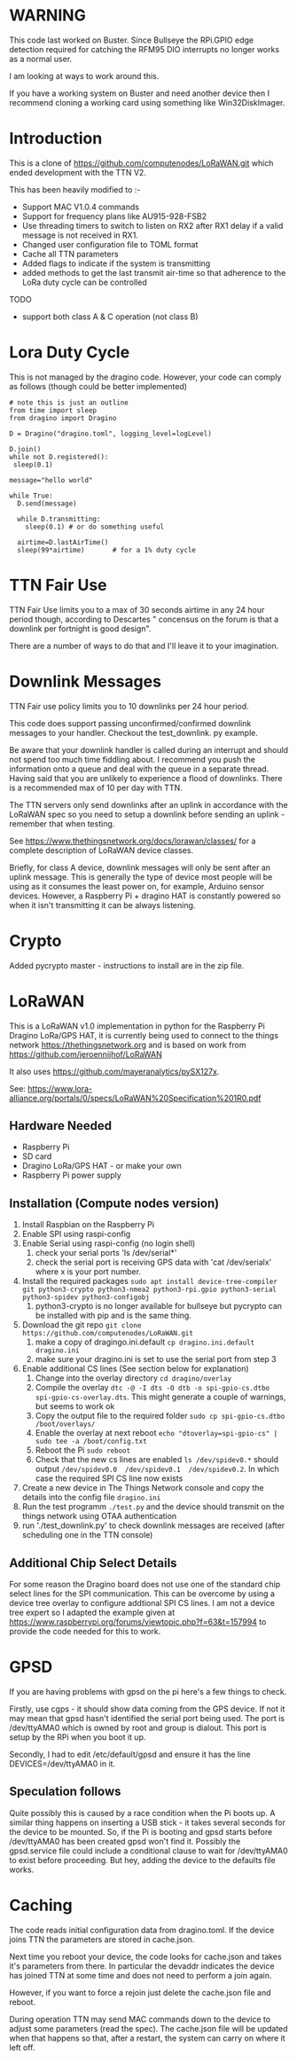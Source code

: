 # WARNING

This code last worked on Buster. Since Bullseye the RPi.GPIO edge detection required for catching the RFM95 DIO interrupts no longer works as a normal user.

I am looking at ways to work around this.

If you have a working system on Buster and need another device then I recommend cloning a working card using something like Win32DiskImager.


# Introduction

This is a clone of https://github.com/computenodes/LoRaWAN.git which ended development with the TTN V2.

This has been heavily modified to :-

* Support MAC V1.0.4 commands
* Support for frequency plans like AU915-928-FSB2
* Use threading timers to switch to listen on RX2 after RX1 delay if a valid message is not received in RX1.
* Changed user configuration file to TOML format
* Cache all TTN parameters
* Added flags to indicate if the system is transmitting
* added methods to get the last transmit air-time so that adherence to the LoRa duty cycle can be controlled

TODO

* support both class A & C operation (not class B)

# Lora Duty Cycle

This is not managed by the dragino code. However, your code can comply as follows (though could be better implemented)

```
# note this is just an outline
from time import sleep
from dragino import Dragino

D = Dragino("dragino.toml", logging_level=logLevel)

D.join()
while not D.registered():
 sleep(0.1)

message="hello world"

while True:
  D.send(message)

  while D.transmitting:
    sleep(0.1) # or do something useful

  airtime=D.lastAirTime()
  sleep(99*airtime)       # for a 1% duty cycle

```

# TTN Fair Use

TTN Fair Use limits you to a max of 30 seconds airtime in any 24 hour period though, according to Descartes "
concensus on the forum is that a downlink per fortnight is good design". 

There are a number of ways to do that and I'll leave it to your imagination.


# Downlink Messages

TTN Fair use policy limits you to 10 downlinks per 24 hour period.

This code does support passing unconfirmed/confirmed downlink messages to your handler. Checkout the test_downlink.
py example.

Be aware that your downlink handler is called during an interrupt and should not spend too much time fiddling about.
I recommend you push the information onto a queue and deal with the queue in a separate thread. Having said that you
are unlikely to experience a flood of downlinks. There is a recommended max of 10 per day with TTN.

The TTN servers only send downlinks after an uplink in accordance with the LoRaWAN spec so you need to setup a downlink before sending an uplink - remember that when testing.

See https://www.thethingsnetwork.org/docs/lorawan/classes/ for a complete description of LoRaWAN device classes.

Briefly, for class A device, downlink messages will only be sent after an uplink message. This is generally the type of device most people will be using as it consumes the least power on, for example, Arduino sensor devices. However, a Raspberry Pi + dragino HAT is constantly powered so when it isn't transmitting it can be always listening.

# Crypto

Added pycrypto master - instructions to install are in the zip file.

# LoRaWAN

This is a LoRaWAN v1.0 implementation in python for the Raspberry Pi Dragino LoRa/GPS HAT, it is currently being used to connect to the things network https://thethingsnetwork.org and is based on work from https://github.com/jeroennijhof/LoRaWAN

It also uses https://github.com/mayeranalytics/pySX127x.

See: https://www.lora-alliance.org/portals/0/specs/LoRaWAN%20Specification%201R0.pdf

## Hardware Needed
* Raspberry Pi
* SD card
* Dragino LoRa/GPS HAT - or make your own
* Raspberry Pi power supply

## Installation (Compute nodes version)
1. Install Raspbian on the Raspberry Pi
2. Enable SPI using raspi-config
3. Enable Serial using raspi-config (no login shell)
    1. check your serial ports 'ls /dev/serial*'
    2. check the serial port is receiving GPS data with 'cat /dev/serialx' where x is your port number.
4. Install the required packages `sudo apt install device-tree-compiler git python3-crypto python3-nmea2 python3-rpi.gpio python3-serial python3-spidev python3-configobj`
	1. python3-crypto is no longer available for bullseye but pycrypto can be installed with pip and is the same thing.
5. Download the git repo `git clone https://github.com/computenodes/LoRaWAN.git`
    1. make a copy of dragingo.ini.default `cp dragino.ini.default dragino.ini`
    2. make sure your dragino.ini is set to use the serial port from step 3
6. Enable additional CS lines (See section below for explanation)
    1. Change into the overlay directory `cd dragino/overlay`
    2. Compile the overlay `dtc -@ -I dts -O dtb -o spi-gpio-cs.dtbo spi-gpio-cs-overlay.dts`.  This might generate a couple of warnings, but seems to work ok
    3. Copy the output file to the required folder `sudo cp spi-gpio-cs.dtbo /boot/overlays/`
    4. Enable the overlay at next reboot `echo "dtoverlay=spi-gpio-cs" | sudo tee -a /boot/config.txt`
    5. Reboot the Pi `sudo reboot`
    6. Check that the new cs lines are enabled `ls /dev/spidev0.*` should output `/dev/spidev0.0  /dev/spidev0.1  /dev/spidev0.2`.  In which case the required SPI CS line now exists
7. Create a new device in The Things Network console and copy the details into the config file `dragino.ini`
8. Run the test programm `./test.py` and the device should transmit on the things network using OTAA authentication
9. run './test_downlink.py' to check downlink messages are received (after scheduling one in the TTN console)

## Additional Chip Select Details
For some reason the Dragino board does not use one of the standard chip select lines for the SPI communication.  This can be overcome by using a device tree overlay to configure addtional SPI CS lines.  I am not a device tree expert so I adapted the example given at https://www.raspberrypi.org/forums/viewtopic.php?f=63&t=157994 to provide the code needed for this to work.  

# GPSD #
If you are having problems with gpsd on the pi here's a few things to check.

Firstly, use cgps - it should show data coming from the GPS device. If not it may mean that gpsd hasn't identified the serial port being used. The port is /dev/ttyAMA0 which is owned by root and group is dialout. This port is setup by the RPi when you boot it up.

Secondly, I had to edit /etc/default/gpsd and ensure it has the line DEVICES=/dev/ttyAMA0 in it.

## Speculation follows ##
Quite possibly this is caused by a race condition when the Pi boots up. A similar thing happens on inserting a USB stick - it takes several seconds for the device to be mounted. So, if the Pi is booting and gpsd starts before /dev/ttyAMA0 has been created gpsd won't find it. Possibly the gpsd.service file could include a conditional clause to wait for /dev/ttyAMA0 to exist before proceeding. But hey, adding the device to the defaults file works.

# Caching #

The code reads initial configuration data from dragino.toml. If the device joins TTN the parameters are stored in cache.json.

Next time you reboot your device, the code looks for cache.json and takes it's parameters from there. In particular the devaddr indicates the device has joined TTN at some time and does not need to perform a join again.

However, if you want to force a rejoin just delete the cache.json file and reboot.

During operation TTN may send MAC commands down to the device to adjust some parameters (read the spec). The cache.json file will be updated when that happens so that, after a restart, the system can carry on where it left off.

